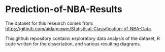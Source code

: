# Prediction-of-NBA-Results
The dataset for this research comes from: https://github.com/aidancowie/Statistical-Classification-of-NBA-Data.

This github repository contains exploratory data analysis of the dataset, R code written for the dissertation, and various resulting diagrams.
